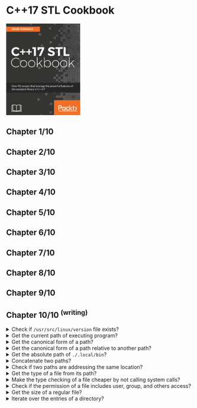 # C++17 STL Cookbook
<img src="../covers/9781787120495.jpg" width="200"/>

## Chapter 1/10
## Chapter 2/10
## Chapter 3/10
## Chapter 4/10
## Chapter 5/10
## Chapter 6/10
## Chapter 7/10
## Chapter 8/10
## Chapter 9/10
## Chapter 10/10 <sup>(writing)</sup>

<details>
<summary>Check if <code>/usr/src/linux/version</code> file exists?</summary>

> ```cpp
> #include <filesystem>
>
> int main()
> {
>     try
>     {
>         std::filesystem::path version_path{"/usr/src/linux/version"}; // throws std::bad_alloc
>
>         if (std::filesystem::exists(version_path)) // throws std::system_error
>         {
>             // ...
>         }
>     }
>     catch (std::system_error const& exp)
>     {
>         std::cerr << "file operation error: " << exp.what() << std::endl;
>     }
>     catch (std::bad_alloc const& exp)
>     {
>         std::cerr << "path could not be allocated: " << exp.what() << std::endl;
>     }
> }
> ``````

> **Resources**
> - C++17 STL Cookbook - Chapter 10

> **References**
> ---
</details>

<details>
<summary>Get the current path of executing program?</summary>

> ```cpp
> #include <iostream>
> #include <filesystem>
>
> int main()
> {
>     try
>     {
>         std::filesystem::path working_directory{std::filesystem::current_path()};
>         std::cout << working_directory << std::endl;
>     }
>     catch (std::filesystem::filesystem_error const& exp)
>     {
>         std::cerr << exp.what() << std::endl;
>     }
> }
> ``````

> **Resources**
> - C++17 STL Cookbook - Chapter 10
> ---
> **References**
> ---
</details>

<details>
<summary>Get the canonical form of a path?</summary>

> `std::filesystem::canonical()` throws a `std::filesystem_error` type
> exception if the path we want to canonicalize does not exist.
>
> ```cpp
> #include <iostream>
> #include <exception>
> #include <filesystem>
>
> int main()
> {
>     try
>     {
>         std::filesystem::path relative_path{"/usr/././lib/../include"};
>         std::filesystem::path canonical_path{std::filesystem::canonical(relative_path)};
>         std::cout << canonical_path << std::endl;
>     }
>     catch (std::filesystem::filesystem_error const& exp)
>     {
>         std::cerr << exp.what() << std::endl;
>     }
>     catch (std::bad_alloc const& exp)
>     {
>         std::cerr << exp.what() << std::endl;
>     }
> }
> ``````
>
> ---
> **Resources**
> - C++17 STL Cookbook - Chapter 10

> **References**
> ---
</details>

<details>
<summary>Get the canonical form of a path relative to another path?</summary>

> `std::filesystem::canonical()` accepts a path as an optional second argument.
>
> ```cpp
> path canonical(path const& p, path const& base = current_path());
> ``````
>
> The second path `base` is prepended to path `p` if `p` is a relative path.
>
> ```cpp
> #include <iostream>
> #include <exception>
> #include <filesystem>
>
> int main()
> {
>     try
>     {
>         std::filesystem::path relative_path{"./lib/../include"};
>         std::filesystem::path base_path{"/usr"};
>         std::filesystem::path canonical_path{std::filesystem::canonical(relative_path, base_path)};
>         std::cout << canonical_path << std::endl;
>     }
>     catch (std::filesystem::filesystem_error const& exp)
>     {
>         std::cerr << exp.what() << std::endl;
>     }
>     catch (std::bad_alloc const& exp)
>     {
>         std::cerr << exp.what() << std::endl;
>     }
> }
> ``````

> **Resources**
> - C++17 STL Cookbook - Chapter 10
> ---
> **References**
> ---
</details>

<details>
<summary>Get the absolute path of <code>./.local/bin</code>?</summary>

> `std::filesystem::canonical()` does what `std::filesystem::absolute()` does,
> but canonical additionally removes any "." or ".." paths.
>
> `std::filesystem::absolute()` does not call system calls.
>
> ```cpp
> #include <iostream>
> #include <filesystem>
>
> int main()
> {
>     try
>     {
>         std::filesystem::path relative_path{"./.local/bin"};
>         auto absolute_path{std::filesystem::absolute(relative_path)};
>
>         std::cout << absolute_path << std::endl;
>     }
>     catch (std::filesystem::filesystem_error const& exp)
>     {
>         std::cerr << exp.what() << std::endl;
>     }
>     catch (std::bad_alloc const& exp)
>     {
>         std::cerr << exp.what() << std::endl;
>     }
> }
> ``````

> **Resources**
> - C++17 STL Cookbook - Chapter 10
> ---
> **References**
> ---
</details>

<details>
<summary>Concatenate two paths?</summary>

> `std::filesystem::path` overloads `operator/` and `operator+` for path
> concatenation, but `operator/` uses path separators between junctions and
> `operator+` only acts as string concatanation.
>
> ```cpp
> #include <filesystem>
>
> std::filesystem::path parent{"/usr/bin"};
> std::filesystem::path executable{"bash"};
> std::filesystem::path shell{parent + executable}; // /usr/binbash
> std::filesystem::path shell{parent / executable}; // /usr/bin/bash
> ``````
>
> ---
> **Resources**
> - C++17 STL Cookbook - Chapter 10
> ---
> **References**
> ---
</details>

<details>
<summary>Check if two paths are addressing the same location?</summary>

> `std::filesystem::equivalent()` canonicalizes the paths, which it accepts as
> arguments and returns true if they describe the same path after all.
>
> Both operands need to exist before call to this free-standing function. It
> will throw `std::filesystem::system_error` otherwise.
>
> ```cpp
> #include <iostream>
> #include <filesystem>
>
> int main()
> {
>     std::filesystem::path p1{"/lib/modules"};
>     std::filesystem::path p2{"/usr/lib/modules"};
>     std::cout << std::boolalpha << std::filesystem::equivalent(p1, p2) << std::endl;
>     // true
> }
> ``````

> **Resources**
> - C++17 STL Cookbook - Chapter 10
> ---
> **References**
> ---
</details>

<details>
<summary>Get the type of a file from its path?</summary>

> ```cpp
> #include <filesystem>
>
> std::filesystem::is_directory("/usr/bin"); // true
> std::filesystem::is_regular_file("/usr/bin/bash"); // true
> std::filesystem::is_symlink("/lib"); // true
> std::filesystem::is_character_file("/dev/random"); // true
> std::filesystem::is_block_file("/dev/sda"); // true
> std::filesystem::is_fifo("/dev/null"); // false
> std::filesystem::is_socket("/dev/null"); // false
> std::filesystem::other("/dev/null"); // false
> ``````
>
> ---
> **Resources**
> - C++17 STL Cookbook - Chapter 10
> ---
> **References**
> ---
</details>

<details>
<summary>Make the type checking of a file cheaper by not calling system calls?</summary>

> ```cpp
> #include <filesystem>
>
> std::filesystem::path executables_path{"/usr/local/bin"};
> std::filesystem::file_status executables_status{std::filesystem::file_status(executables_path)};
>
> std::filesystem::is_directory(executables_status);
> std::filesystem::is_regular_file(executables_status);
> std::filesystem::is_symlink(executables_status);
> std::filesystem::is_character_file(executables_status);
> std::filesystem::is_block_file(executables_status);
> std::filesystem::is_fifo(executables_status);
> std::filesystem::is_socket(executables_status);
> std::filesystem::other(executables_status);
> ``````
>
> ---
> **Resources**
> - C++17 STL Cookbook - Chapter 10
> ---
> **References**
> ---
</details>

<details>
<summary>Check if the permission of a file includes user, group, and others access?</summary>

> ```cpp
> #include <fstream>
> #include <iostream>
> #include <filesystem>
>
> int main()
> {
>     std::filesystem::perms perms = std::filesystem::status("/dev/null").permissions();
>
>     std::cout << ((perms & std::filesystem::perms::owner_read)   == std::filesystem::perms::none ? '-' : 'r');
>     std::cout << ((perms & std::filesystem::perms::owner_write)  == std::filesystem::perms::none ? '-' : 'w');
>     std::cout << ((perms & std::filesystem::perms::owner_exec)   == std::filesystem::perms::none ? '-' : 'x');
>     std::cout << ((perms & std::filesystem::perms::group_read)   == std::filesystem::perms::none ? '-' : 'r');
>     std::cout << ((perms & std::filesystem::perms::group_write)  == std::filesystem::perms::none ? '-' : 'w');
>     std::cout << ((perms & std::filesystem::perms::group_exec)   == std::filesystem::perms::none ? '-' : 'x');
>     std::cout << ((perms & std::filesystem::perms::others_read)  == std::filesystem::perms::none ? '-' : 'r');
>     std::cout << ((perms & std::filesystem::perms::others_write) == std::filesystem::perms::none ? '-' : 'w');
>     std::cout << ((perms & std::filesystem::perms::others_exec)  == std::filesystem::perms::none ? '-' : 'x');
> }
> ``````

> **Resources**
> - C++17 STL Cookbook - Chapter 10
> ---
> **References**
> ---
</details>

<details>
<summary>Get the size of a regular file?</summary>

> ```cpp
> #include <filesystem>
>
> std::filesystem::path file_path{"/usr/bin/g++"};
> std::size_t size = std::filesystem::file_size(file_path);
> ``````
>
> ---
> **Resources**
> - C++17 STL Cookbook - Chapter 10
> ---
> **References**
> ---
</details>

<details>
<summary>Iterate over the entries of a directory?</summary>

> ```cpp
> #include <filesystem>
> #include <algorithm>
> #include <ranges>
> #include <vector>
>
> std::vector<std::filesystem::directory_entry> entries;
> std::filesystem::path directory_path{"/usr/bin"};
> std::filesystem::directory_iterator entry_iterator{std::filesystem::directory_iterator{directory_path}};
> std::copy(entry_iterator, std::back_inserter(entries));
> ``````
>
> ---
> **Resources**
> - C++17 STL Cookbook - Chapter 10

> **References**
> ---
</details>


